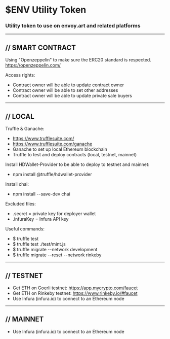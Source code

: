 # $ENV Utility Token

### Utility token to use on envoy.art and related platforms

------------------------
//    SMART CONTRACT   
------------------------

Using "Openzeppelin" to make sure the ERC20 standard is respected.
https://openzeppelin.com/

Access rights:

- Contract owner will be able to update contract owner
- Contract owner will be able to set other addresses
- Contract owner will be able to update private sale buyers

------------------------
//    LOCAL   
------------------------

Truffle & Ganache:

- https://www.trufflesuite.com/
- https://www.trufflesuite.com/ganache
- Ganache to set up local Ethereum blockchain
- Truffle to test and deploy contracts (local, testnet, mainnet)

Install HDWallet-Provider to be able to deploy to testnet and mainnet:
- npm install @truffle/hdwallet-provider

Install chai:
- npm install --save-dev chai

Excluded files:

- .secret = private key for deployer wallet
- .infuraKey = Infura API key

Useful commands:

- $ truffle test
- $ truffle test ./test/mint.js 
- $ truffle migrate --network development
- $ truffle migrate --reset --network rinkeby


------------------------
//    TESTNET   
------------------------

- Get ETH on Goerli testnet: https://app.mycrypto.com/faucet
- Get ETH on Rinkeby testnet: https://www.rinkeby.io/#faucet
- Use Infura (infura.io) to connect to an Ethereum node

------------------------
//    MAINNET   
------------------------

- Use Infura (infura.io) to connect to an Ethereum node
